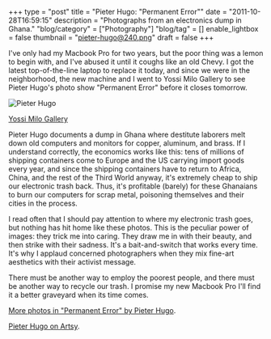 +++
type = "post"
title = "Pieter Hugo: \"Permanent Error\""
date = "2011-10-28T16:59:15"
description = "Photographs from an electronics dump in Ghana."
"blog/category" = ["Photography"]
"blog/tag" = []
enable_lightbox = false
thumbnail = "pieter-hugo@240.png"
draft = false
+++

<p>I've only had my Macbook Pro for two years, but the poor thing was a
lemon to begin with, and I've abused it until it coughs like an old
Chevy. I got the latest top-of-the-line laptop to replace it today, and
since we were in the neighborhood, the new machine and I went to Yossi
Milo Gallery to see Pieter Hugo's photo show "Permanent Error" before it
closes tomorrow.</p>
<p><img style="display:block; margin-left:auto; margin-right:auto;" src="pieter-hugo.png" alt="Pieter Hugo" title="pieter-hugo.png" border="0"   /></p>
<p><a href="http://www.yossimilo.com/artists/piet_hugo/?show=0&amp;img_num=0#title">Yossi Milo Gallery</a></p>
<p>Pieter Hugo documents a dump in Ghana where destitute laborers melt down
old computers and monitors for copper, aluminum, and brass. If I understand correctly, the economics works like this: tens of millions of shipping containers come
to Europe and the US carrying import goods every year, and since the
shipping containers have to return to Africa, China, and the rest of the
Third World anyway, it's extremely cheap to ship our electronic trash
back. Thus, it's profitable (barely) for these Ghanaians to burn our
computers for scrap metal, poisoning themselves and their cities in the
process.</p>
<p>I read often that I should pay attention to where my electronic trash
goes, but nothing has hit home like these photos. This is the peculiar
power of images: they trick me into caring. They draw me in with their
beauty, and then strike with their sadness. It's a bait-and-switch that
works every time. It's why I applaud concerned photographers when they mix fine-art aesthetics with their activist message.</p>
<p>There must be another way to employ the poorest people, and there must
be another way to recycle our trash. I promise my new Macbook Pro I'll
find it a better graveyard when its time comes.</p>
<p><a href="http://www.yossimilo.com/artists/piet_hugo/?show=0&amp;img_num=0#title">More photos in "Permanent Error" by Pieter
Hugo</a>.</p>
<p><a href="https://www.artsy.net/artist/pieter-hugo">Pieter Hugo on Artsy</a>.</p>
    